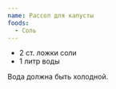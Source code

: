 ```yaml
---
name: Рассол для капусты
foods:
  - Соль
---
```


- 2 ст. ложки соли
- 1 литр воды

Вода должна быть холодной.
